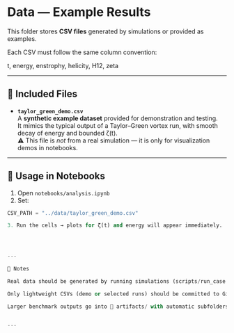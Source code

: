 # Data — Example Results

This folder stores **CSV files** generated by simulations or provided as examples.  

Each CSV must follow the same column convention:

t, energy, enstrophy, helicity, H12, zeta

---

## 📂 Included Files

- **`taylor_green_demo.csv`**  
  A **synthetic example dataset** provided for demonstration and testing.  
  It mimics the typical output of a Taylor–Green vortex run, with smooth decay of energy and bounded ζ(t).  
  ⚠️ This file is *not* from a real simulation — it is only for visualization demos in notebooks.

---

## 🚀 Usage in Notebooks

1. Open `notebooks/analysis.ipynb`  
2. Set:

```python
CSV_PATH = "../data/taylor_green_demo.csv"

3. Run the cells → plots for ζ(t) and energy will appear immediately.




---

📌 Notes

Real data should be generated by running simulations (scripts/run_case.py or scripts/bench_all.py).

Only lightweight CSVs (demo or selected runs) should be committed to Git.

Larger benchmark outputs go into 📁 artifacts/ with automatic subfolders.


---
